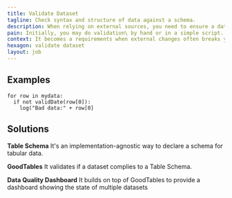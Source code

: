 ```yaml
---
title: Validate Dataset
tagline: Check syntax and structure of data against a schema.
description: When relying on external sources, you need to ensure a dataset remains valid over time.
pain: Initially, you may do validation\ by hand or in a simple script. Over time, the Frictionless Data-way is to declare expectations in a file and have a library to continuously verify that for you.
context: It becomes a requirements when external changes often breaks your pipeline.
hexagon: validate dataset
layout: job
---
```


## Examples

```
for row in mydata:
  if not validDate(row[0]):
    log("Bad data:" + row[0]
```

## Solutions

**Table Schema**
It's an implementation-agnostic way to declare a schema for tabular data.
 
**GoodTables**
It validates if a dataset complies to a Table Schema.
 
**Data Quality Dashboard**
It builds on top of GoodTables to provide a dashboard showing the state of multiple datasets
